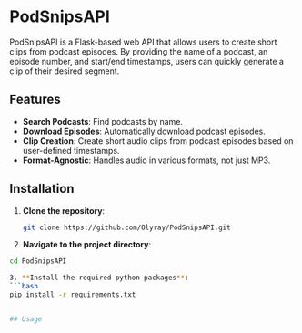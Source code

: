# PodSnipsAPI

PodSnipsAPI is a Flask-based web API that allows users to create short clips from podcast episodes. By providing the name of a podcast, an episode number, and start/end timestamps, users can quickly generate a clip of their desired segment.

## Features

- **Search Podcasts**: Find podcasts by name.
- **Download Episodes**: Automatically download podcast episodes.
- **Clip Creation**: Create short audio clips from podcast episodes based on user-defined timestamps.
- **Format-Agnostic**: Handles audio in various formats, not just MP3.

## Installation

1. **Clone the repository**:
   ```bash
   git clone https://github.com/Olyray/PodSnipsAPI.git

2. **Navigate to the project directory**:
  ```bash
  cd PodSnipsAPI

3. **Install the required python packages**:
```bash
pip install -r requirements.txt


## Usage

